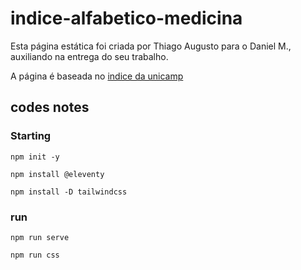 # indice-alfabetico-medicina

Esta página estática foi criada por Thiago Augusto para o Daniel M., auxiliando na entrega do seu trabalho.

A página é baseada no [indice da unicamp](https://anatpat.unicamp.br/indexalfa.html) 

## codes notes

### Starting

`npm init -y`

`npm install @eleventy`

`npm install -D tailwindcss`

### run

`npm run serve`

`npm run css`